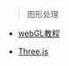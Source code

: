 

> 图形处理
- [webGL教程](https://developer.mozilla.org/zh-CN/docs/Web/API/WebGL_API/Tutorial/Using_shaders_to_apply_color_in_WebGL)

- [Three.js](https://threejs.org/)